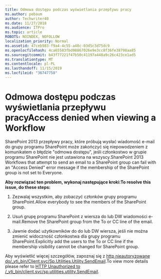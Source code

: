 ```yaml
---
title: Odmowa dostępu podczas wyświetlania przepływu pracy
ms.author: pebaum
author: Techwriter40
ms.date: 11/27/2018
ms.audience: ITPro
ms.topic: article
ROBOTS: NOINDEX, NOFOLLOW
localization_priority: Normal
ms.assetid: 47ceb983-f9a4-4c55-a40c-03d5c3d75dc9
ms.openlocfilehash: 4ca65583fbd98867026e9e3cc8f36fe38798aa85
ms.sourcegitcommit: b43f77221f47b50c41197a448a9c26c423ce1ad5
ms.translationtype: MT
ms.contentlocale: pl-PL
ms.lasthandoff: 11/15/2019
ms.locfileid: "36747758"
---
```

# <a name="access-denied-when-viewing-a-workflow"></a><span data-ttu-id="a1efc-102">Odmowa dostępu podczas wyświetlania przepływu pracy</span><span class="sxs-lookup"><span data-stu-id="a1efc-102">Access denied when viewing a Workflow</span></span>

<span data-ttu-id="a1efc-103">SharePoint 2013 przepływy pracy, które próbują wysłać wiadomość e-mail do grupy programu SharePoint może zakończyć się niepowodzeniem z komunikatem o błędzie "odmowa dostępu", jeśli członkostwo w grupie programu SharePoint nie jest ustawiona na wszyscy.</span><span class="sxs-lookup"><span data-stu-id="a1efc-103">SharePoint 2013 Workflows that attempt to send an email to a SharePoint group can fail with an "Access Denied" error message if the membership of the SharePoint group is not set to Everyone.</span></span>
  
 <span data-ttu-id="a1efc-104">**Aby rozwiązać ten problem, wykonaj następujące kroki:**</span><span class="sxs-lookup"><span data-stu-id="a1efc-104">**To resolve this issue, do these steps:**</span></span>
  
 1. <span data-ttu-id="a1efc-105">Zezwalaj wszystkim, aby zobaczyć członków grupy programu SharePoint.</span><span class="sxs-lookup"><span data-stu-id="a1efc-105">Allow everybody to see the members of the SharePoint group.</span></span>
  
 2. <span data-ttu-id="a1efc-106">Usuń grupę programu SharePoint z wiersza do lub DW wiadomości e-mail.</span><span class="sxs-lookup"><span data-stu-id="a1efc-106">Remove the SharePoint group from the To or CC line of the email.</span></span>
  
 3. <span data-ttu-id="a1efc-107">Jawnie dodać użytkowników do do lub DW wiersza, jeśli nie można zmienić widoczność członkostwa dla grupy programu SharePoint.</span><span class="sxs-lookup"><span data-stu-id="a1efc-107">Explicitly add the users to the To or CC line if the membership visibility cannot be changed for SharePoint group.</span></span>
  
<span data-ttu-id="a1efc-108">Aby wyświetlić więcej szczegółów, zapoznaj się z [http nieautoryzowane do/_vti_bin/Client.svc/Sp.Utilities.Utility.SendEmail](https://go.microsoft.com/fwlink/?linkid=2044694&amp;clcid=0x409).</span><span class="sxs-lookup"><span data-stu-id="a1efc-108">To view more details please refer to [HTTP Unauthorized to /_vti_bin/client.svc/sp.utilities.utility.SendEmail](https://go.microsoft.com/fwlink/?linkid=2044694&amp;clcid=0x409).</span></span>
  